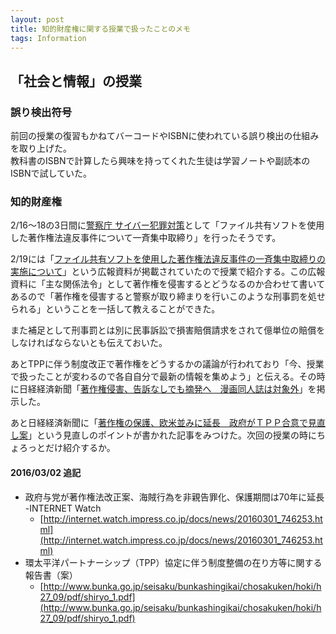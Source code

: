 ```yaml
---
layout: post
title: 知的財産権に関する授業で扱ったことのメモ
tags: Information
---
```


## 「社会と情報」の授業

### 誤り検出符号

前回の授業の復習もかねてバーコードやISBNに使われている誤り検出の仕組みを取り上げた。  
教科書のISBNで計算したら興味を持ってくれた生徒は学習ノートや副読本のISBNで試していた。

### 知的財産権

2/16〜18の3日間に[警察庁 サイバー犯罪対策](https://www.npa.go.jp/cyber/)として「ファイル共有ソフトを使用した著作権法違反事件について一斉集中取締り」を行ったそうです。

2/19には「[ファイル共有ソフトを使用した著作権法違反事件の一斉集中取締りの実施について](https://www.npa.go.jp/cyber/warning/h28/H280219.pdf)」という広報資料が掲載されていたので授業で紹介する。この広報資料に「主な関係法令」として著作権を侵害するとどうなるのか合わせて書いてあるので「著作権を侵害すると警察が取り締まりを行いこのような刑事罰を処せられる」ということを一括して教えることができた。

また補足として刑事罰とは別に民事訴訟で損害賠償請求をされて億単位の賠償をしなければならないとも伝えておいた。

あとTPPに伴う制度改正で著作権をどうするかの議論が行われており「今、授業で扱ったことが変わるので各自自分で最新の情報を集めよう」と伝える。その時に日経経済新聞「[著作権侵害、告訴なしでも摘発へ　漫画同人誌は対象外](http://www.nikkei.com/article/DGXLASDG05H81_T20C16A2CC1000/)」を掲示した。

あと日経経済新聞に「[著作権の保護、欧米並みに延長　政府がＴＰＰ合意で見直し案](http://www.nikkei.com/article/DGXLASDF24H0S_U6A220C1PP8000/)」という見直しのポイントが書かれた記事をみつけた。次回の授業の時にちょろっとだけ紹介するか。

#### 2016/03/02 追記

* 政府与党が著作権法改正案、海賊行為を非親告罪化、保護期間は70年に延長 -INTERNET Watch
    * [http://internet.watch.impress.co.jp/docs/news/20160301_746253.html](http://internet.watch.impress.co.jp/docs/news/20160301_746253.html)
* 環太平洋パートナーシップ（TPP）協定に伴う制度整備の在り方等に関する報告書（案）
    * [http://www.bunka.go.jp/seisaku/bunkashingikai/chosakuken/hoki/h27_09/pdf/shiryo_1.pdf](http://www.bunka.go.jp/seisaku/bunkashingikai/chosakuken/hoki/h27_09/pdf/shiryo_1.pdf)
